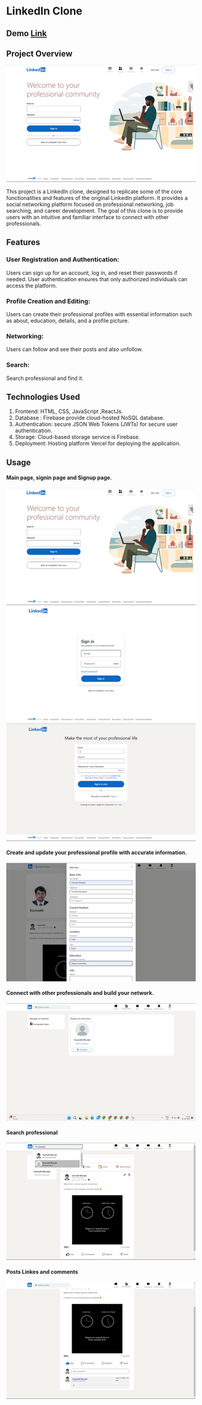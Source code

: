 
# LinkedIn Clone

## Demo <a href="https://linkedin-clone-v2.vercel.app/" alt="link"> Link</a>


## Project Overview

<img src="https://github.com/Somnath64/LinkedinClone/blob/master/Linkedin_Images/linkedin%20home%20page.png" alt="main page">

This project is a LinkedIn clone, designed to replicate some of the core functionalities and features of the original LinkedIn platform. It provides a social networking platform focused on professional networking, job searching, and career development. The goal of this clone is to provide users with an intuitive and familiar interface to connect with other professionals.

## Features
<p><h3>User Registration and Authentication:</h3>Users can sign up for an account, log in, and reset their passwords if needed. User authentication ensures that only authorized individuals can access the platform.</p>

<p><h3>Profile Creation and Editing:</h3> Users can create their professional profiles with essential information such as about, education, details, and a profile picture.</p>

<p><h3>Networking:</h3> Users can follow and see their posts and also unfollow.</p>

<p><h3>Search:</h3> Search professional and find it.</p>

## Technologies Used
<ol>
<li>Frontend: HTML, CSS, JavaScript ,ReactJs.</li>

<li>Database : Firebase provide cloud-hosted NoSQL database.</li>

<li>Authentication: secure JSON Web Tokens (JWTs) for secure user authentication.</li>

<li>Storage: Cloud-based storage service is Firebase.</li>

<li>Deployment: Hosting platform Vercel for deploying the application.</li>
</ol>

## Usage
<h4>Main page, signin page and Signup page.</h4>
<img src="https://github.com/Somnath64/LinkedinClone/blob/master/Linkedin_Images/linkedin%20home%20page.png" alt="main page">
<img src="https://github.com/Somnath64/LinkedinClone/blob/master/Linkedin_Images/LInkedin%20sighin%20page.png" alt="linkedin signin" >
<img src="https://github.com/Somnath64/LinkedinClone/blob/master/Linkedin_Images/Linked%20Signup%20page.png" alt="linkedin signup" >

<h4>Create and update your professional profile with accurate information.</h4>
<img src="https://github.com/Somnath64/LinkedinClone/blob/master/Linkedin_Images/linkedin%20Update%20Profile.png" alt="linkedin Profile">

<h4>Connect with other professionals and build your network.</h4>
<img src="https://github.com/Somnath64/LinkedinClone/blob/master/Linkedin_Images/linkedin%20network%20page.png" alt="linkedin network page">

<h4>Search professional </h4>
<img src="https://github.com/Somnath64/LinkedinClone/blob/master/Linkedin_Images/Linkedin%20Search%20user.png" alt="linkedin search user">

<h4>Posts Linkes and comments  </h4>
<img src="https://github.com/Somnath64/LinkedinClone/blob/master/Linkedin_Images/Linkedin%20Like%20and%20comments.png" alt="main page">
